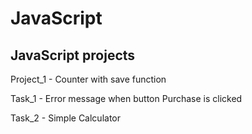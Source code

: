 # JavaScript
<h2> JavaScript projects </h2>

<p> Project_1 - Counter with save function </p>
<p> Task_1 - Error message when button Purchase is clicked </p>
<p> Task_2 - Simple Calculator </p>

